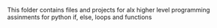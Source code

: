 This folder contains files and projects for alx higher level programming assinments for python if, else, loops and functions
